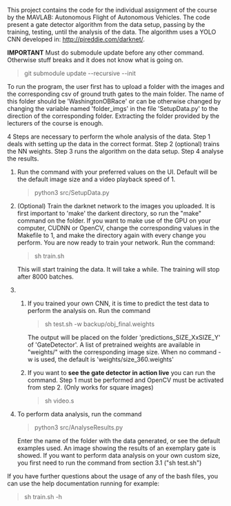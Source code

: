 This project contains the code for the individual assignment of the course by 
the MAVLAB: Autonomous Flight of Autonomous Vehicles. The code present a gate 
detector algorithm from the data setup, passing by the training, testing, until
the analysis of the data. The algorithm uses a YOLO CNN developed in: 
http://pjreddie.com/darknet/.

**IMPORTANT**
Must do submodule update before any other command. Otherwise stuff breaks and it
does not know what is going on.
>git submodule update --recursive --init

To run the program, the user first has to upload a folder with the images and 
the corresponding csv of ground truth gates to the main folder. The name of this
folder should be 'WashingtonOBRace' or can be otherwise changed by changing the 
variable named 'folder_imgs' in the file 'SetupData.py' to the direction of the 
corresponding folder. Extracting the folder provided by the lecturers of the 
course is enough.


4 Steps are necessary to perform the whole analysis of the data. Step 1 deals 
with setting up the data in the correct format. Step 2 (optional) trains the 
NN weights. Step 3 runs the algorithm on the data setup. Step 4 analyse the 
results.

1. Run the command with your preferred values on the UI. Default will be the 
default image size and a video playback speed of 1.

    >python3 src/SetupData.py

2. (Optional) Train the darknet network to the images you uploaded. It is first 
important to 'make' the darkent directory, so run the "make" command on the 
folder. If you want to make use of the GPU on your computer, CUDNN or OpenCV, 
change the corresponding values in the Makefile to 1, and make the directory 
again with every change you perform. You are now ready to train your network. 
Run the command:

    >sh train.sh

    This will start training the data. It will take a while. The training will 
    stop after 8000 batches.


3. 1. If you trained your own CNN, it is time to predict the test data to 
perform the analysis on. Run the command 
        >sh test.sh -w backup/obj_final.weights
    
        The output will be placed on the folder 'predictions_SIZE_XxSIZE_Y' of 
        'GateDetector'. A list of pretrained weights are available in "weights/" 
        with the corresponding image size. When no command -w is used, the 
        default is 'weights/size_360.weights'

    2. If you want to **see the gate detector in action live** you can run the 
   command. Step 1 must be performed and OpenCV must be activated from step 2.
   (Only works for square images)
        >sh video.s

4. To perform data analysis, run the command
    >python3 src/AnalyseResults.py

    Enter the name of the folder with the data generated, or see the default 
    examples used. An image showing the results of an exemplary gate is showed.
    If you want to perform data analysis on your own custom size, you first need
    to run the command from section 3.1 ("sh test.sh")

If you have further questions about the usage of any of the bash files, you can 
use the help documentation running for example:
>sh train.sh -h